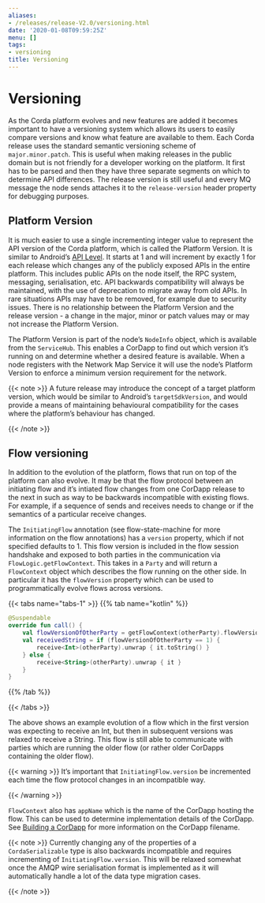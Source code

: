```yaml
---
aliases:
- /releases/release-V2.0/versioning.html
date: '2020-01-08T09:59:25Z'
menu: []
tags:
- versioning
title: Versioning
---
```



# Versioning

As the Corda platform evolves and new features are added it becomes important to have a versioning system which allows
its users to easily compare versions and know what feature are available to them. Each Corda release uses the standard
semantic versioning scheme of `major.minor.patch`. This is useful when making releases in the public domain but is not
friendly for a developer working on the platform. It first has to be parsed and then they have three separate segments on
which to determine API differences. The release version is still useful and every MQ message the node sends attaches it
to the `release-version` header property for debugging purposes.


## Platform Version

It is much easier to use a single incrementing integer value to represent the API version of the Corda platform, which
is called the Platform Version. It is similar to Android’s [API Level](https://developer.android.com/guide/topics/manifest/uses-sdk-element.html).
It starts at 1 and will increment by exactly 1 for each release which changes any of the publicly exposed APIs in the
entire platform. This includes public APIs on the node itself, the RPC system, messaging, serialisation, etc. API backwards
compatibility will always be maintained, with the use of deprecation to migrate away from old APIs. In rare situations
APIs may have to be removed, for example due to security issues. There is no relationship between the Platform Version
and the release version - a change in the major, minor or patch values may or may not increase the Platform Version.

The Platform Version is part of the node’s `NodeInfo` object, which is available from the `ServiceHub`. This enables
a CorDapp to find out which version it’s running on and determine whether a desired feature is available. When a node
registers with the Network Map Service it will use the node’s Platform Version to enforce a minimum version requirement
for the network.

{{< note >}}
A future release may introduce the concept of a target platform version, which would be similar to Android’s
`targetSdkVersion`, and would provide a means of maintaining behavioural compatibility for the cases where the
platform’s behaviour has changed.

{{< /note >}}

## Flow versioning

In addition to the evolution of the platform, flows that run on top of the platform can also evolve. It may be that the
flow protocol between an initiating flow and it’s intiated flow changes from one CorDapp release to the next in such as
way to be backwards incompatible with existing flows. For example, if a sequence of sends and receives needs to change
or if the semantics of a particular receive changes.

The `InitiatingFlow` annotation (see flow-state-machine for more information on the flow annotations) has a `version`
property, which if not specified defaults to 1. This flow version is included in the flow session handshake and exposed
to both parties in the communication via `FlowLogic.getFlowContext`. This takes in a `Party` and will return a
`FlowContext` object which describes the flow running on the other side. In particular it has the `flowVersion` property
which can be used to programmatically evolve flows across versions.

{{< tabs name="tabs-1" >}}
{{% tab name="kotlin" %}}
```kotlin
@Suspendable
override fun call() {
    val flowVersionOfOtherParty = getFlowContext(otherParty).flowVersion
    val receivedString = if (flowVersionOfOtherParty == 1) {
        receive<Int>(otherParty).unwrap { it.toString() }
    } else {
        receive<String>(otherParty).unwrap { it }
    }
}
```
{{% /tab %}}

{{< /tabs >}}

The above shows an example evolution of a flow which in the first version was expecting to receive an Int, but then
in subsequent versions was relaxed to receive a String. This flow is still able to communicate with parties which are
running the older flow (or rather older CorDapps containing the older flow).


{{< warning >}}
It’s important that `InitiatingFlow.version` be incremented each time the flow protocol changes in an
incompatible way.

{{< /warning >}}


`FlowContext` also has `appName` which is the name of the CorDapp hosting the flow. This can be used to determine
implementation details of the CorDapp. See [Building a CorDapp](cordapp-build-systems.md) for more information on the CorDapp filename.

{{< note >}}
Currently changing any of the properties of a `CordaSerializable` type is also backwards incompatible and
requires incrementing of `InitiatingFlow.version`. This will be relaxed somewhat once the AMQP wire serialisation
format is implemented as it will automatically handle a lot of the data type migration cases.

{{< /note >}}
